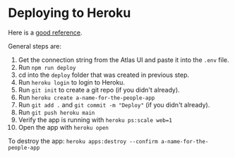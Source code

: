 # Deploying to Heroku

Here is a [good reference](https://www.mongodb.com/developer/how-to/use-atlas-on-heroku/).

General steps are:

1. Get the connection string from the Atlas UI and paste it into the `.env` file.
2. Run `npm run deploy`
3. cd into the `deploy` folder that was created in previous step.
4. Run `heroku login` to login to Heroku.
5. Run `git init` to create a git repo (if you didn't already).
6. Run `heroku create a-name-for-the-people-app`
7. Run `git add .` and `git commit -m "Deploy"` (if you didn't already).
8. Run `git push heroku main`
9. Verify the app is running with `heroku ps:scale web=1`
10. Open the app with `heroku open`

To destroy the app: `heroku apps:destroy --confirm a-name-for-the-people-app`

